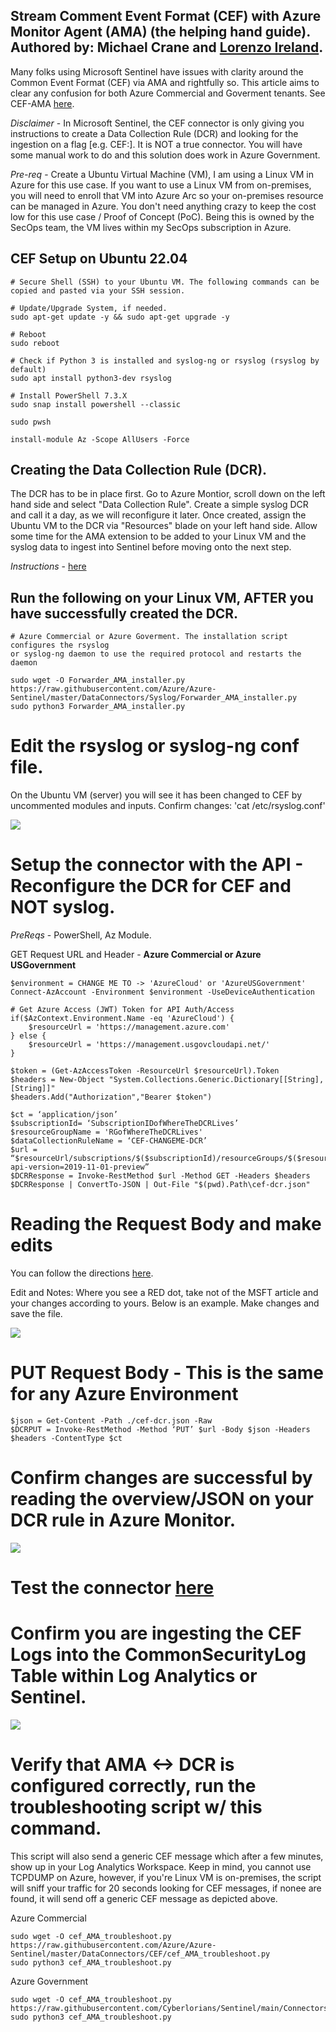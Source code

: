 ## Stream Comment Event Format (CEF) with Azure Monitor Agent (AMA) (the helping hand guide). Authored by: Michael Crane and [Lorenzo Ireland](https://github.com/dcodev1702). ##

Many folks using Microsoft Sentinel have issues with clarity around the Common Event Format (CEF) via AMA and rightfully so. This article aims to clear any confusion for both Azure Commercial and Goverment tenants. See CEF-AMA [here](https://learn.microsoft.com/en-us/azure/sentinel/connect-cef-ama).

*Disclaimer* - In Microsoft Sentinel, the CEF connector is only giving you instructions to create a Data Collection Rule (DCR) and looking for the ingestion on a flag [e.g. CEF:]. It is NOT a true connector. You will have some manual work to do and this solution does work in Azure Government. 

*Pre-req* - Create a Ubuntu Virtual Machine (VM), I am using a Linux VM in Azure for this use case. If you want to use a Linux VM from on-premises, you will need to enroll that VM into Azure Arc so your on-premises resource can be managed in Azure.  You don't need anything crazy to keep the cost low for this use case / Proof of Concept (PoC). Being this is owned by the SecOps team, the VM lives within my SecOps subscription in Azure.

## CEF Setup on Ubuntu 22.04

```
# Secure Shell (SSH) to your Ubuntu VM. The following commands can be copied and pasted via your SSH session.

# Update/Upgrade System, if needed.
sudo apt-get update -y && sudo apt-get upgrade -y

# Reboot
sudo reboot

# Check if Python 3 is installed and syslog-ng or rsyslog (rsyslog by default) 
sudo apt install python3-dev rsyslog

# Install PowerShell 7.3.X
sudo snap install powershell --classic

sudo pwsh

install-module Az -Scope AllUsers -Force

```

## Creating the Data Collection Rule (DCR).

The DCR has to be in place first. Go to Azure Montior, scroll down on the left hand side and select "Data Collection Rule".  Create a simple syslog DCR and call it a day, as we will reconfigure it later. Once created, assign the Ubuntu VM to the DCR via "Resources" blade on your left hand side.  Allow some time for the AMA extension to be added to your Linux VM and the syslog data to ingest into Sentinel before moving onto the next step. 

*Instructions* - [here](https://learn.microsoft.com/en-us/azure/sentinel/forward-syslog-monitor-agent)

## Run the following on your Linux VM, AFTER you have successfully created the DCR. 

```
# Azure Commercial or Azure Goverment. The installation script configures the rsyslog 
or syslog-ng daemon to use the required protocol and restarts the daemon

sudo wget -O Forwarder_AMA_installer.py https://raw.githubusercontent.com/Azure/Azure-Sentinel/master/DataConnectors/Syslog/Forwarder_AMA_installer.py
sudo python3 Forwarder_AMA_installer.py 

```
# Edit the rsyslog or syslog-ng conf file. 
On the Ubuntu VM (server) you will see it has been changed to CEF by uncommented modules and inputs. Confirm changes: 'cat /etc/rsyslog.conf'

![](https://github.com/Cyberlorians/uploadedimages/blob/main/cefmagrsyslog.png)

# Setup the connector with the API - Reconfigure the DCR for CEF and NOT syslog. 

*PreReqs* - PowerShell, Az Module.

GET Request URL and Header - **Azure Commercial or Azure USGovernment** 
 
```
$environment = CHANGE ME TO -> 'AzureCloud' or 'AzureUSGovernment'
Connect-AzAccount -Environment $environment -UseDeviceAuthentication

# Get Azure Access (JWT) Token for API Auth/Access 
if($AzContext.Environment.Name -eq 'AzureCloud') {
    $resourceUrl = 'https://management.azure.com'
} else {
    $resourceUrl = 'https://management.usgovcloudapi.net/'
}
    
$token = (Get-AzAccessToken -ResourceUrl $resourceUrl).Token
$headers = New-Object "System.Collections.Generic.Dictionary[[String],[String]]"
$headers.Add("Authorization","Bearer $token")

$ct = ‘application/json’
$subscriptionId= ‘SubscriptionIDofWhereTheDCRLives’
$resourceGroupName = 'RGofWhereTheDCRLives'
$dataCollectionRuleName = ‘CEF-CHANGEME-DCR’
$url = “$resourceUrl/subscriptions/$($subscriptionId)/resourceGroups/$($resourceGroupName)/providers/Microsoft.Insights/dataCollectionRules/$($dataCollectionRuleName)?api-version=2019-11-01-preview”
$DCRResponse = Invoke-RestMethod $url -Method GET -Headers $headers
$DCRResponse | ConvertTo-JSON | Out-File "$(pwd).Path\cef-dcr.json"
```

# Reading the Request Body and make edits

You can follow the directions [here](https://learn.microsoft.com/en-us/azure/sentinel/connect-cef-ama#request-body). 

Edit and Notes: Where you see a RED dot, take not of the MSFT article and your changes according to yours. Below is an example. Make changes and save the file.

![](https://github.com/Cyberlorians/uploadedimages/blob/main/cefdcredit.png)

# PUT Request Body - **This is the same for any Azure Environment**

```
$json = Get-Content -Path ./cef-dcr.json -Raw
$DCRPUT = Invoke-RestMethod -Method ‘PUT’ $url -Body $json -Headers $headers -ContentType $ct
```

# Confirm changes are successful by reading the overview/JSON on your DCR rule in Azure Monitor.

![](https://github.com/Cyberlorians/uploadedimages/blob/main/CEFcompleteDCR.png)

# Test the connector [here](https://learn.microsoft.com/en-us/azure/sentinel/connect-cef-ama#test-the-connector)

# Confirm you are ingesting the CEF Logs into the CommonSecurityLog Table within Log Analytics or Sentinel.

![](https://github.com/Cyberlorians/uploadedimages/blob/main/SentinelCEFProof.png)

# Verify that AMA <-> DCR is configured correctly, run the troubleshooting script w/ this command.
This script will also send a generic CEF message which after a few minutes, show up in your Log Analytics Workspace.
Keep in mind, you cannot use TCPDUMP on Azure, however, if you're Linux VM is on-premises, the script will sniff your traffic for 20 seconds looking for CEF messages, if nonee are found, it will send off a generic CEF message as depicted above.

Azure Commercial
```
sudo wget -O cef_AMA_troubleshoot.py https://raw.githubusercontent.com/Azure/Azure-Sentinel/master/DataConnectors/CEF/cef_AMA_troubleshoot.py
sudo python3 cef_AMA_troubleshoot.py
```

Azure Government
```
sudo wget -O cef_AMA_troubleshoot.py https://raw.githubusercontent.com/Cyberlorians/Sentinel/main/Connectors/CEF/cef_AMA_troubleshoot.py
sudo python3 cef_AMA_troubleshoot.py
```

